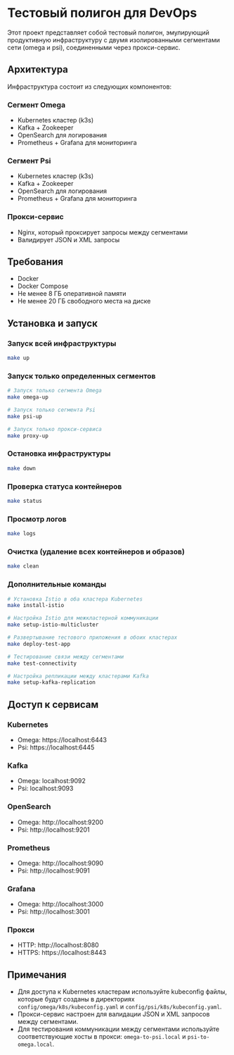 # Тестовый полигон для DevOps

Этот проект представляет собой тестовый полигон, эмулирующий продуктивную инфраструктуру с двумя изолированными сегментами сети (omega и psi), соединенными через прокси-сервис.

## Архитектура

Инфраструктура состоит из следующих компонентов:

### Сегмент Omega
- Kubernetes кластер (k3s)
- Kafka + Zookeeper
- OpenSearch для логирования
- Prometheus + Grafana для мониторинга

### Сегмент Psi
- Kubernetes кластер (k3s)
- Kafka + Zookeeper
- OpenSearch для логирования
- Prometheus + Grafana для мониторинга

### Прокси-сервис
- Nginx, который проксирует запросы между сегментами
- Валидирует JSON и XML запросы

## Требования

- Docker
- Docker Compose
- Не менее 8 ГБ оперативной памяти
- Не менее 20 ГБ свободного места на диске

## Установка и запуск

### Запуск всей инфраструктуры

```bash
make up
```

### Запуск только определенных сегментов

```bash
# Запуск только сегмента Omega
make omega-up

# Запуск только сегмента Psi
make psi-up

# Запуск только прокси-сервиса
make proxy-up
```

### Остановка инфраструктуры

```bash
make down
```

### Проверка статуса контейнеров

```bash
make status
```

### Просмотр логов

```bash
make logs
```

### Очистка (удаление всех контейнеров и образов)

```bash
make clean
```

### Дополнительные команды

```bash
# Установка Istio в оба кластера Kubernetes
make install-istio

# Настройка Istio для межкластерной коммуникации
make setup-istio-multicluster

# Развертывание тестового приложения в обоих кластерах
make deploy-test-app

# Тестирование связи между сегментами
make test-connectivity

# Настройка репликации между кластерами Kafka
make setup-kafka-replication
```

## Доступ к сервисам

### Kubernetes
- Omega: https://localhost:6443
- Psi: https://localhost:6445

### Kafka
- Omega: localhost:9092
- Psi: localhost:9093

### OpenSearch
- Omega: http://localhost:9200
- Psi: http://localhost:9201

### Prometheus
- Omega: http://localhost:9090
- Psi: http://localhost:9091

### Grafana
- Omega: http://localhost:3000
- Psi: http://localhost:3001

### Прокси
- HTTP: http://localhost:8080
- HTTPS: https://localhost:8443

## Примечания

- Для доступа к Kubernetes кластерам используйте kubeconfig файлы, которые будут созданы в директориях `config/omega/k8s/kubeconfig.yaml` и `config/psi/k8s/kubeconfig.yaml`.
- Прокси-сервис настроен для валидации JSON и XML запросов между сегментами.
- Для тестирования коммуникации между сегментами используйте соответствующие хосты в прокси: `omega-to-psi.local` и `psi-to-omega.local`. 